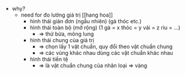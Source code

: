 - why?
	- need for đo lường giá trị [[hang hoa]]
		- hình thái giản đơn (ngẫu nhiên) (gà thóc etc.)
		- hình thái toàn bộ (mở rộng) (1 gà = x thóc = y vải = z rìu = ...)
			- => thử bừa, mông lung
		- hình thái chung của giá trị
			- => chọn lấy 1 vật chuẩn, quy đổi theo vật chuẩn chung
			- => các vùng khác nhau dùng các vật chuẩn khác nhau
		- hình thái tiền tệ
			- => là vật chuẩn chung của nhân loại => vàng